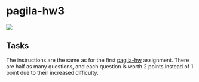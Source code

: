 # pagila-hw3
[![](https://github.com/emjuliet/pagila-hw3/workflows/tests/badge.svg)](https://github.com/emjuliet/pagila-hw3/actions?query=workflow%3Atests)


## Tasks

The instructions are the same as for the first [pagila-hw](https://github.com/mikeizbicki/pagila-hw) assignment.
There are half as many questions, and each question is worth 2 points instead of 1 point due to their increased difficulty.
